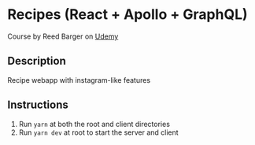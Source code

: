 # Recipes (React + Apollo + GraphQL)

Course by Reed Barger on [Udemy](udemy.com/course/full-stack-react-with-graphql-and-apollo-boost)

## Description

Recipe webapp with instagram-like features

## Instructions

1. Run `yarn` at both the root and client directories
2. Run `yarn dev` at root to start the server and client
